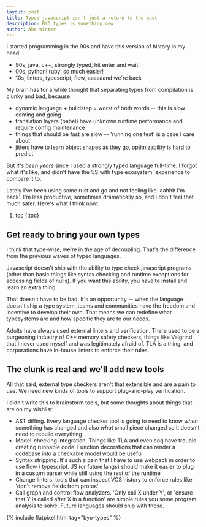```yaml
---
layout: post
title: Typed javascript isn't just a return to the past
description: BYO types is something new
author: Abe Winter
---
```


I started programming in the 90s and have this version of history in my head:

- 90s, java, c++, strongly typed, hit enter and wait
- 00s, python! ruby! so much easier!
- 10s, linters, typescript, flow, aaaaaand we're back

My brain has for a while thought that separating types from compilation is clunky and bad, because:

- dynamic language + buildstep = worst of both words -- this is slow coming and going
- translation layers (babel) have unknown runtime performance and require config maintenance
- things that should be fast are slow -- 'running one test' is a case I care about
- jitters have to learn object shapes as they go, optimizability is hard to predict

But *it's been years* since I used a strongly typed language full-time. I forgot what it's like, and didn't have the 'JS with type ecosystem' experience to compare it to.

Lately I've been using some rust and go and not feeling like 'aahhh I'm back'. I'm less productive, sometimes dramatically so, and I don't feel that much safer. Here's what I think now:

1. toc
{:toc}

## Get ready to bring your own types

I think that type-wise, we're in the age of decoupling. That's the difference from the previous waves of typed languages.

Javascript doesn't ship with the ability to type check javascript programs (other than basic things like syntax checking and runtime exceptions for accessing fields of nulls). If you want this ability, you have to install and learn an extra thing.

That doesn't have to be bad. It's an opportunity -- when the language doesn't ship a type system, teams and communities have the freedom and incentive to develop their own. That means we can redefine what typesystems are and how specific they are to our needs.

Adults have always used external linters and verification. There used to be a burgeoning industry of C++ memory safety checkers, things like Valgrind that I never used myself and was legitimately afraid of. TLA is a thing, and corporations have in-house linters to enforce their rules.

## The clunk is real and we'll add new tools

All that said, external type checkers aren't that extensible and are a pain to use. We need new kinds of tools to support plug-and-play verification.

I didn't write this to brainstorm tools, but some thoughts about things that are on my wishlist:

- AST diffing. Every language checker tool is going to need to know *when* something has changed and also *what* small piece changed so it doesn't need to rebuild everything
- Model-checking integration. Things like TLA and even coq have trouble creating runnable code. Function decorations that can render a codebase into a checkable model would be useful
- Syntax stripping. It's such a pain that I have to use webpack in order to use flow / typescript. JS (or future langs) should make it easier to plug in a custom parser while still using the rest of the runtime
- Change linters: tools that can inspect VCS history to enforce rules like 'don't remove fields from protos'
- Call graph and control flow analyzers. 'Only call X under Y', or 'ensure that Y is called after X in a function' are simple rules you some program analysis to solve. Future languages should ship with these.

{% include flatpixel.html tag="byo-types" %}
